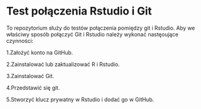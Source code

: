 # Test połączenia Rstudio i Git

To repozytorium służy do testów połączenia pomiędzy git i Rstudio. Aby we właściwy sposób połączyć Git i Rstudio należy wykonać nastęoujące czynności:

1.Założyć konto na GitHub.

2.Zainstalować lub zaktualizować R i Rstudio.

3.Zainstalować Git.

4.Przedstawić się git.

5.Stworzyć klucz prywatny w Rstudio i dodać go w GitHub.
